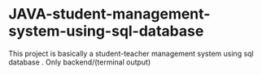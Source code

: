 # JAVA-student-management-system-using-sql-database
This project is basically a student-teacher management system using sql database . Only backend/(terminal output)
